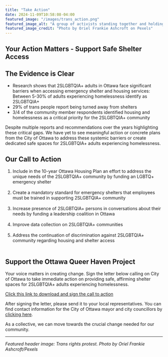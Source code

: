 ```yaml
---
title: "Take Action"
date: 2024-11-09T10:58:08-04:00
featured_image: "/images/trans_action.png"
featured_image_alt: "A group of activists standing together and holding a large blue, pink, and white transgender pride flag at a protest rally, demonstrating solidarity and advocacy for trans rights"
featured_image_credit: "Photo by Oriel Frankie Ashcroft on Pexels"
---
```

<style>li {text-align: left}</style> 
<!-- {{/*  <style>li {font-weight: bold}</style>  */}} -->

<style>p {text-align: left}</style>

## Your Action Matters - Support Safe Shelter Access

## The Evidence is Clear
- Research shows that 2SLGBTQIA+ adults in Ottawa face significant barriers when accessing emergency shelter and housing services: Between 5-30% of adults experiencing homelessness identify as 2SLGBTQIA+
- 29% of trans people report being turned away from shelters
- 3/4 of the community member respondents identified housing and homelessness as a critical priority for the 2SLGBTQIA+ community

Despite multiple reports and recommendations over the years highlighting these critical gaps.
We have yet to see meaningful action or concrete plans from the City of Ottawa to address these systemic barriers or create dedicated safe spaces for 2SLGBTQIA+ adults experiencing homelessness.


## Our Call to Action
1. Include in the 10-year Ottawa Housing Plan an effort to address the unique needs of the 2SLGBTQIA+ community by funding an LGBTQ+ emergency shelter <br><br>
2. Create a mandatory standard for emergency shelters that employees must be trained in supporting 2SLGBTQIA+ community<br><br>
3. Increase presence of 2SLGBTQIA+ persons in conversations about their needs by funding a leadership coalition in Ottawa<br><br>
4. Improve data collection on 2SLGBTQIA+ communities<br><br>
5. Address the continuation of discrimination against 2SLGBTQIA+ community regarding housing and shelter access<br><br>

## Support the Ottawa Queer Haven Project
Your voice matters in creating change. Sign the letter below calling on City of Ottawa to take immediate action on providing safe, affirming shelter spaces for 2SLGBTQIA+ adults experiencing homelessness.

[Click this link to download and sign the call to action](/letter.pdf)

After signing the letter, please send it to your local representatives. You can find contact information for the City of Ottawa mayor and city councillors by [clicking here](https://ottawa.ca/en/city-hall/mayor-and-city-councillors).

As a collective, we can move towards the crucial change needed for our community. 

---
*Featured header image: Trans rights protest. Photo by Oriel Frankie Ashcroft/Pexels*


